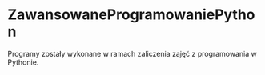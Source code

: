 # ZawansowaneProgramowaniePython
Programy zostały wykonane w ramach zaliczenia zajęć z programowania w Pythonie. 

